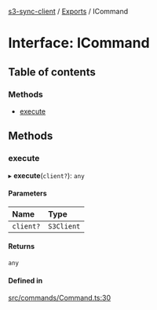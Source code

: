 [s3-sync-client](../README.md) / [Exports](../modules.md) / ICommand

# Interface: ICommand

## Table of contents

### Methods

- [execute](ICommand.md#execute)

## Methods

### execute

▸ **execute**(`client?`): `any`

#### Parameters

| Name | Type |
| :------ | :------ |
| `client?` | `S3Client` |

#### Returns

`any`

#### Defined in

[src/commands/Command.ts:30](https://github.com/jeanbmar/s3-sync-client/blob/4394dfa/src/commands/Command.ts#L30)
